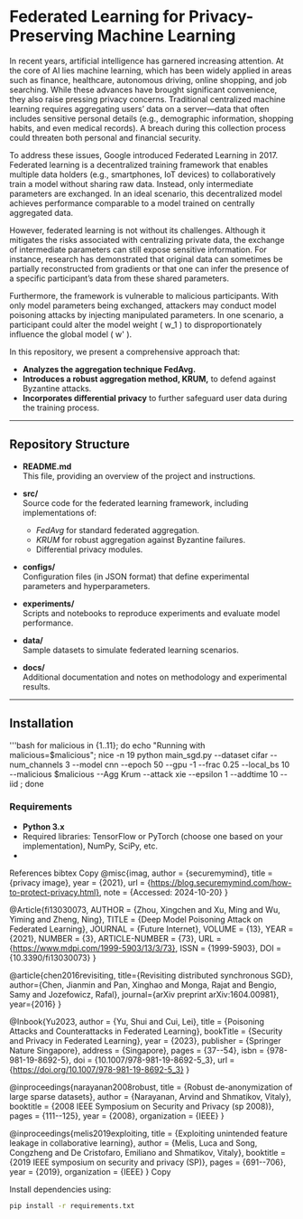 # Federated Learning for Privacy-Preserving Machine Learning

In recent years, artificial intelligence has garnered increasing attention. At the core of AI lies machine learning, which has been widely applied in areas such as finance, healthcare, autonomous driving, online shopping, and job searching. While these advances have brought significant convenience, they also raise pressing privacy concerns. Traditional centralized machine learning requires aggregating users’ data on a server—data that often includes sensitive personal details (e.g., demographic information, shopping habits, and even medical records). A breach during this collection process could threaten both personal and financial security.

To address these issues, Google introduced Federated Learning in 2017. Federated learning is a decentralized training framework that enables multiple data holders (e.g., smartphones, IoT devices) to collaboratively train a model without sharing raw data. Instead, only intermediate parameters are exchanged. In an ideal scenario, this decentralized model achieves performance comparable to a model trained on centrally aggregated data.

However, federated learning is not without its challenges. Although it mitigates the risks associated with centralizing private data, the exchange of intermediate parameters can still expose sensitive information. For instance, research has demonstrated that original data can sometimes be partially reconstructed from gradients or that one can infer the presence of a specific participant’s data from these shared parameters.

Furthermore, the framework is vulnerable to malicious participants. With only model parameters being exchanged, attackers may conduct model poisoning attacks by injecting manipulated parameters. In one scenario, a participant could alter the model weight \( w_1 \) to disproportionately influence the global model \( w' \).

In this repository, we present a comprehensive approach that:
- **Analyzes the aggregation technique FedAvg.**
- **Introduces a robust aggregation method, KRUM,** to defend against Byzantine attacks.
- **Incorporates differential privacy** to further safeguard user data during the training process.

---

## Repository Structure

- **README.md**  
  This file, providing an overview of the project and instructions.
  
- **src/**  
  Source code for the federated learning framework, including implementations of:
  - *FedAvg* for standard federated aggregation.
  - *KRUM* for robust aggregation against Byzantine failures.
  - Differential privacy modules.

- **configs/**  
  Configuration files (in JSON format) that define experimental parameters and hyperparameters.

- **experiments/**  
  Scripts and notebooks to reproduce experiments and evaluate model performance.

- **data/**  
  Sample datasets to simulate federated learning scenarios.

- **docs/**  
  Additional documentation and notes on methodology and experimental results.

---

## Installation
'''bash
for malicious in {1..11}; do     echo "Running with malicious=$malicious";     nice -n 19 python main_sgd.py --dataset cifar --num_channels 3 --model cnn --epoch 50 --gpu -1 --frac 0.25 --local_bs 10 --malicious $malicious --Agg Krum --attack xie --epsilon 1 --addtime 
10 --iid ; done

### Requirements
- **Python 3.x**
- Required libraries: TensorFlow or PyTorch (choose one based on your implementation), NumPy, SciPy, etc.
- 

References
bibtex
Copy
@misc{imag,
  author = {securemymind},
  title = {privacy image},
  year = {2021},
  url = {https://blog.securemymind.com/how-to-protect-privacy.html},
  note = {Accessed: 2024-10-20}
}

@Article{fi13030073,
  AUTHOR = {Zhou, Xingchen and Xu, Ming and Wu, Yiming and Zheng, Ning},
  TITLE = {Deep Model Poisoning Attack on Federated Learning},
  JOURNAL = {Future Internet},
  VOLUME = {13},
  YEAR = {2021},
  NUMBER = {3},
  ARTICLE-NUMBER = {73},
  URL = {https://www.mdpi.com/1999-5903/13/3/73},
  ISSN = {1999-5903},
  DOI = {10.3390/fi13030073}
}

@article{chen2016revisiting,
  title={Revisiting distributed synchronous SGD},
  author={Chen, Jianmin and Pan, Xinghao and Monga, Rajat and Bengio, Samy and Jozefowicz, Rafal},
  journal={arXiv preprint arXiv:1604.00981},
  year={2016}
}

@Inbook{Yu2023,
  author = {Yu, Shui and Cui, Lei},
  title = {Poisoning Attacks and Counterattacks in Federated Learning},
  bookTitle = {Security and Privacy in Federated Learning},
  year = {2023},
  publisher = {Springer Nature Singapore},
  address = {Singapore},
  pages = {37--54},
  isbn = {978-981-19-8692-5},
  doi = {10.1007/978-981-19-8692-5_3},
  url = {https://doi.org/10.1007/978-981-19-8692-5_3}
}

@inproceedings{narayanan2008robust,
  title = {Robust de-anonymization of large sparse datasets},
  author = {Narayanan, Arvind and Shmatikov, Vitaly},
  booktitle = {2008 IEEE Symposium on Security and Privacy (sp 2008)},
  pages = {111--125},
  year = {2008},
  organization = {IEEE}
}

@inproceedings{melis2019exploiting,
  title = {Exploiting unintended feature leakage in collaborative learning},
  author = {Melis, Luca and Song, Congzheng and De Cristofaro, Emiliano and Shmatikov, Vitaly},
  booktitle = {2019 IEEE symposium on security and privacy (SP)},
  pages = {691--706},
  year = {2019},
  organization = {IEEE}
}
Copy


Install dependencies using:
```bash
pip install -r requirements.txt

